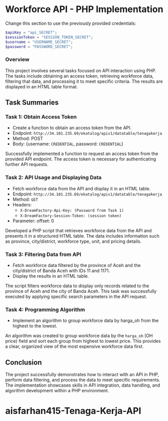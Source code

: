 # Workforce API - PHP Implementation

Change this section to use the previously provided credentials:
```php
$apiKey = "api_SECRET";
$sessionToken = "SESSION_TOKEN_SECRET";
$username = "USERNAME_SECRET";
$password = "PASSWORD_SECRET";
```


### Overview
This project involves several tasks focused on API interaction using PHP. The tasks include obtaining an access token, retrieving workforce data, filtering that data, and processing it to meet specific criteria. The results are displayed in an HTML table format.
## Task Summaries
### Task 1: Obtain Access Token
- Create a function to obtain an access token from the API.
- Endpoint: `http://34.101.235.69/ekatalog/apiv1/datatable/tenagakerja`
- Method: POST
- Body: {username: ```CREDENTIAL```, password: ```CREDENTIAL```}
  
Successfully implemented a function to request an access token from the provided API endpoint. The access token is necessary for authenticating further API requests.
### Task 2: API Usage and Displaying Data
- Fetch workforce data from the API and display it in an HTML table.
- Endpoint: `http://34.101.235.69/ekatalog/apiv1/datatable/tenagakerja`
- Method: `GET`
- Headers:
    - `X-DreamFactory-Api-Key: (Password from Task 1)`
    - `X-DreamFactory-Session-Token: (session token)`
- Parameter: offset: 0
  
Developed a PHP script that retrieves workforce data from the API and presents it in a structured HTML table. The data includes information such as province, city/district, workforce type, unit, and pricing details.
### Task 3: Filtering Data from API
- Fetch workforce data filtered by the province of Aceh and the city/district of Banda Aceh with IDs 11 and 1171.
- Display the results in an HTML table.
  
The script filters workforce data to display only records related to the province of Aceh and the city of Banda Aceh. This task was successfully executed by applying specific search parameters in the API request.
### Task 4: Programming Algorithm
- Implement an algorithm to group workforce data by harga_oh from the highest to the lowest.

An algorithm was created to group workforce data by the `harga_oh` (OH price) field and sort each group from highest to lowest price. This provides a clear, organized view of the most expensive workforce data first.
## Conclusion
The project successfully demonstrates how to interact with an API in PHP, perform data filtering, and process the data to meet specific requirements. The implementation showcases skills in API integration, data handling, and algorithm development within a PHP environment.
# aisfarhan415-Tenaga-Kerja-API
